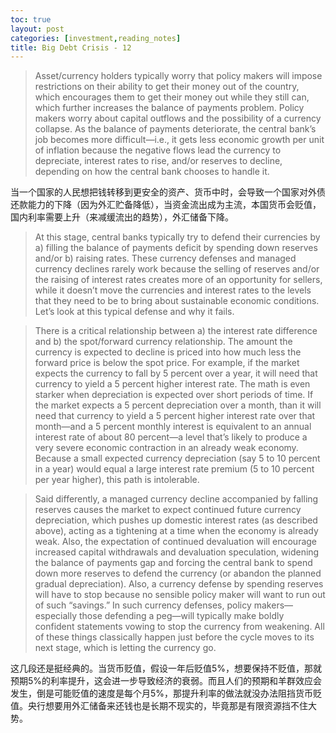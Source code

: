 ```yaml
---
toc: true
layout: post
categories: [investment,reading_notes]
title: Big Debt Crisis - 12
---
```

> Asset/currency holders typically worry that policy makers will impose restrictions on their ability to get their money out of the country, which encourages them to get their money out while they still can, which further increases the balance of payments problem. Policy makers worry about capital outflows and the possibility of a currency collapse. As the balance of payments deteriorate, the central bank’s job becomes more difficult—i.e., it gets less economic growth per unit of inflation because the negative flows lead the currency to depreciate, interest rates to rise, and/or reserves to decline, depending on how the central bank chooses to handle it.

当一个国家的人民想把钱转移到更安全的资产、货币中时，会导致一个国家对外债还款能力的下降（因为外汇贮备降低），当资金流出成为主流，本国货币会贬值，国内利率需要上升（来减缓流出的趋势），外汇储备下降。

> At this stage, central banks typically try to defend their currencies by a) filling the balance of payments deficit by spending down reserves and/or b) raising rates. These currency defenses and managed currency declines rarely work because the selling of reserves and/or the raising of interest rates creates more of an opportunity for sellers, while it doesn’t move the currencies and interest rates to the levels that they need to be to bring about sustainable economic conditions. Let’s look at this typical defense and why it fails.

> There is a critical relationship between a) the interest rate difference and b) the spot/forward currency relationship. The amount the currency is expected to decline is priced into how much less the forward price is below the spot price. For example, if the market expects the currency to fall by 5 percent over a year, it will need that currency to yield a 5 percent higher interest rate. The math is even starker when depreciation is expected over short periods of time. If the market expects a 5 percent depreciation over a month, than it will need that currency to yield a 5 percent higher interest rate over that month—and a 5 percent monthly interest is equivalent to an annual interest rate of about 80 percent—a level that’s likely to produce a very severe economic contraction in an already weak economy. Because a small expected currency depreciation (say 5 to 10 percent in a year) would equal a large interest rate premium (5 to 10 percent per year higher), this path is intolerable.

> Said differently, a managed currency decline accompanied by falling reserves causes the market to expect continued future currency depreciation, which pushes up domestic interest rates (as described above), acting as a tightening at a time when the economy is already weak. Also, the expectation of continued devaluation will encourage increased capital withdrawals and devaluation speculation, widening the balance of payments gap and forcing the central bank to spend down more reserves to defend the currency (or abandon the planned gradual depreciation). Also, a currency defense by spending reserves will have to stop because no sensible policy maker will want to run out of such “savings.” In such currency defenses, policy makers—especially those defending a peg—will typically make boldly confident statements vowing to stop the currency from weakening. All of these things classically happen just before the cycle moves to its next stage, which is letting the currency go.

这几段还是挺经典的。当货币贬值，假设一年后贬值5%，想要保持不贬值，那就预期5%的利率提升，这会进一步导致经济的衰弱。而且人们的预期和羊群效应会发生，倒是可能贬值的速度是每个月5%，那提升利率的做法就没办法阻挡货币贬值。央行想要用外汇储备来还钱也是长期不现实的，毕竟那是有限资源挡不住大势。
